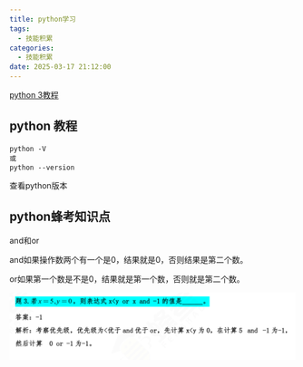 ```yaml
---
title: python学习
tags:
  - 技能积累
categories:
  - 技能积累
date: 2025-03-17 21:12:00
---
```


 [python 3教程](https://www.runoob.com/python3/python3-tutorial.html)

## python 教程

```shell
python -V
或
python --version
```

查看python版本

## python蜂考知识点

and和or

and如果操作数两个有一个是0，结果就是0，否则结果是第二个数。

or如果第一个数是不是0，结果就是第一个数，否则就是第二个数。

![image-20250629191511394](python学习/image-20250629191511394.png)
